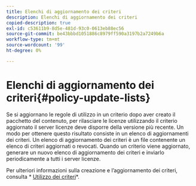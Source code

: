 ```yaml
---
title: Elenchi di aggiornamento dei criteri
description: Elenchi di aggiornamento dei criteri
copied-description: true
exl-id: c53611b9-8d5e-481d-93c0-0613eb88ec56
source-git-commit: be43bbbd1051886c8979ff590a3197b2a7249b6a
workflow-type: tm+mt
source-wordcount: '99'
ht-degree: 0%

---
```


# Elenchi di aggiornamento dei criteri{#policy-update-lists}

Se si aggiornano le regole di utilizzo in un criterio dopo aver creato il pacchetto del contenuto, per rilasciare le licenze utilizzando il criterio aggiornato il server licenze deve disporre della versione più recente. Un modo per ottenere questo risultato consiste in un elenco di aggiornamenti dei criteri. Un elenco di aggiornamento dei criteri è un file contenente un elenco di criteri aggiornati o revocati. Quando un criterio viene aggiornato, generare un nuovo elenco di aggiornamento dei criteri e inviarlo periodicamente a tutti i server licenze.

Per ulteriori informazioni sulla creazione e l’aggiornamento dei criteri, consulta * [Utilizzo dei criteri](../../aaxs-protecting-content/content-working-with-policies/content-working-with-policies-overview.md)*.
